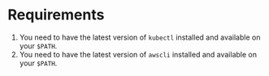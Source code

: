 # Requirements

1. You need to have the latest version of `kubectl` installed and available on your `$PATH`.
2. You need to have the latest version of `awscli` installed and available on your `$PATH`.
